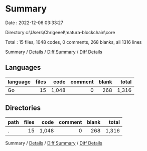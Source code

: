 # Summary

Date : 2022-12-06 03:33:27

Directory c:\\Users\\Chrigeeel\\matura-blockchain\\core

Total : 15 files,  1048 codes, 0 comments, 268 blanks, all 1316 lines

Summary / [Details](details.md) / [Diff Summary](diff.md) / [Diff Details](diff-details.md)

## Languages
| language | files | code | comment | blank | total |
| :--- | ---: | ---: | ---: | ---: | ---: |
| Go | 15 | 1,048 | 0 | 268 | 1,316 |

## Directories
| path | files | code | comment | blank | total |
| :--- | ---: | ---: | ---: | ---: | ---: |
| . | 15 | 1,048 | 0 | 268 | 1,316 |

Summary / [Details](details.md) / [Diff Summary](diff.md) / [Diff Details](diff-details.md)